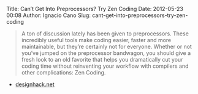 Title: Can’t Get Into Preprocessors? Try Zen Coding
Date: 2012-05-23 00:08
Author: Ignacio Cano
Slug: cant-get-into-preprocessors-try-zen-coding

> A ton of discussion lately has been given to preprocessors. These
> incredibly useful tools make coding easier, faster and more
> maintainable, but they’re certainly not for everyone. Whether or not
> you’ve jumped on the preprocessor bandwagon, you should give a fresh
> look to an old favorite that helps you dramatically cut your coding
> time without reinventing your workflow with compilers and other
> complications: Zen Coding.

- [designhack.net][]

  [designhack.net]: http://designshack.net/articles/css/cant-get-into-preprocessors-try-zen-coding/
    "Can't Get Into Preprocessors? Try Zen Coding"
